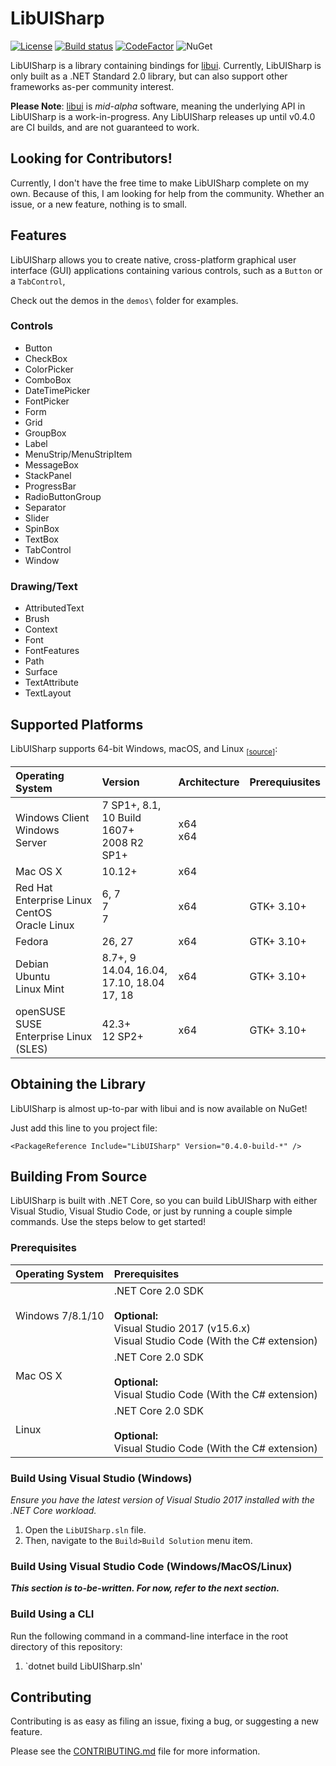 # LibUISharp
[![License](https://img.shields.io/badge/License-MIT-blue.svg?longCache=true)](https://github.com/tom-corwin/LibUISharp/blob/master/LICENSE.md)
[![Build status](https://ci.appveyor.com/api/projects/status/o2y9fu126dqmi4pv?svg=true)](https://ci.appveyor.com/project/tom-corwin/libuisharp)
[![CodeFactor](https://www.codefactor.io/repository/github/tom-corwin/libuisharp/badge)](https://www.codefactor.io/repository/github/tom-corwin/libuisharp)
![NuGet](https://img.shields.io/nuget/vpre/LibUISharp.svg)

LibUISharp is a library containing bindings for [libui](https://github.com/andlabs/libui). Currently, LibUISharp is only built as a .NET Standard 2.0 library, but can also support other frameworks as-per community interest.

**Please Note**: [libui](https://github.com/andlabs/libui) is *mid-alpha* software, meaning the underlying API in LibUISharp is a work-in-progress. Any LibUISharp releases up until v0.4.0 are CI builds, and are not guaranteed to work.

## Looking for Contributors!
Currently, I don't have the free time to make LibUISharp complete on my own. Because of this, I am looking for help from the community. Whether an issue, or a new feature, nothing is to small.

## Features

LibUISharp allows you to create native, cross-platform graphical user interface (GUI) applications containing various controls, such as a `Button` or a `TabControl`, 

Check out the demos in the `demos\` folder for examples.

### Controls

* Button
* CheckBox
* ColorPicker
* ComboBox
* DateTimePicker
* FontPicker
* Form
* Grid
* GroupBox
* Label
* MenuStrip/MenuStripItem
* MessageBox
* StackPanel
* ProgressBar
* RadioButtonGroup
* Separator
* Slider
* SpinBox
* TextBox
* TabControl
* Window

### Drawing/Text
* AttributedText
* Brush
* Context
* Font
* FontFeatures
* Path
* Surface
* TextAttribute
* TextLayout

## Supported Platforms

LibUISharp supports 64-bit Windows, macOS, and Linux <sub>[[source](https://github.com/dotnet/core/blob/master/release-notes/2.0/2.0-supported-os.md)]</sub>:

| Operating System                                     | Version                                           | Architecture | Prerequiusites |
| :--------------------------------------------------- | :------------------------------------------------ | :----------- | :------------- |
| Windows Client<br/>Windows Server                    | 7 SP1+, 8.1, 10 Build 1607+<br/>2008 R2 SP1+      | x64<br/>x64  |                |
| Mac OS X                                             | 10.12+                                            | x64          |                |
| Red Hat Enterprise Linux<br/>CentOS</br>Oracle Linux | 6, 7<br/>7<br/>7                                  | x64          | GTK+ 3.10+     |
| Fedora                                               | 26, 27                                            | x64          | GTK+ 3.10+     |
| Debian<br/>Ubuntu</br>Linux Mint                     | 8.7+, 9<br/>14.04, 16.04, 17.10, 18.04<br/>17, 18 | x64          | GTK+ 3.10+     |
| openSUSE<br/>SUSE Enterprise Linux (SLES)            | 42.3+<br/>12 SP2+                                 | x64          | GTK+ 3.10+     |

## Obtaining the Library

LibUISharp is almost up-to-par with libui and is now available on NuGet!

Just add this line to you project file:

```
<PackageReference Include="LibUISharp" Version="0.4.0-build-*" />
```

## Building From Source

LibUISharp is built with .NET Core, so you can build LibUISharp with either Visual Studio, Visual Studio Code,
or just by running a couple simple commands. Use the steps below to get started!

### Prerequisites

| Operating System | Prerequisites                                                                                                    |
| :--------------- | :--------------------------------------------------------------------------------------------------------------- |
| Windows 7/8.1/10 | .NET Core 2.0 SDK<br/><br/>**Optional:**<br/>Visual Studio 2017 (v15.6.x)<br/>Visual Studio Code (With the C# extension) |
| Mac OS X         | .NET Core 2.0 SDK<br/><br/>**Optional:**<br/>Visual Studio Code (With the C# extension)                          |
| Linux            | .NET Core 2.0 SDK<br/><br/>**Optional:**<br/>Visual Studio Code (With the C# extension)                          |

### Build Using Visual Studio (Windows)

*Ensure you have the latest version of Visual Studio 2017 installed with the .NET Core workload.*

1. Open the `LibUISharp.sln` file.
2. Then, navigate to the `Build>Build Solution` menu item.

### Build Using Visual Studio Code (Windows/MacOS/Linux)

***This section is to-be-written. For now, refer to the next section.***

### Build Using a CLI

Run the following command in a command-line interface in the root directory of this repository:

1. `dotnet build LibUISharp.sln'

## Contributing

Contributing is as easy as filing an issue, fixing a bug, or suggesting a new feature.

Please see the [CONTRIBUTING.md](https://github.com/tom-corwin/LibUISharp/blob/master/CONTRIBUTING.md) file for more information.
